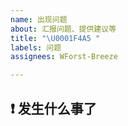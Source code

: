 ```yaml
---
name: 出现问题
about: 汇报问题、提供建议等
title: "\U0001F4A5 "
labels: 问题
assignees: WForst-Breeze

---
```


## ❗ 发生什么事了

